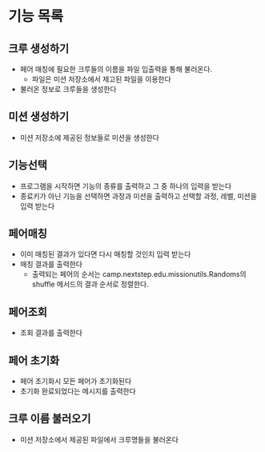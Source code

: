 # 기능 목록

## 크루 생성하기

- 페어 매칭에 필요한 크루들의 이름을 파일 입출력을 통해 불러온다.
  - 파일은 미션 저장소에서 제고된 파일을 이용한다
- 불러온 정보로 크루들을 생성한다

## 미션 생성하기
-  미션 저장소에 제공된 정보들로 미션을 생성한다

## 기능선택

- 프로그램을 시작하면 기능의 종류를 출력하고 그 중 하나의 입력을 받는다
- 종료키가 아닌 기능을 선택하면 과정과 미션을 출력하고 선택할 과정, 레벨, 미션을 입력 받는다

## 페어매칭

- 이미 매칭된 결과가 있다면 다시 매칭할 것인지 입력 받는다
- 매칭 결과를 출력한다
  - 출력되는 페어의 순서는 camp.nextstep.edu.missionutils.Randoms의 shuffle 메서드의 결과 순서로 정렬한다.

## 페어조회

- 조회 결과를 출력한다

## 페어 초기화

- 페어 초기화시 모든 페어가 초기화된다
- 초기화 완료되었다는 메시지를 출력한다

## 크루 이름 불러오기

- 미션 저장소에서 제공된 파일에서 크루명들을 불러온다



